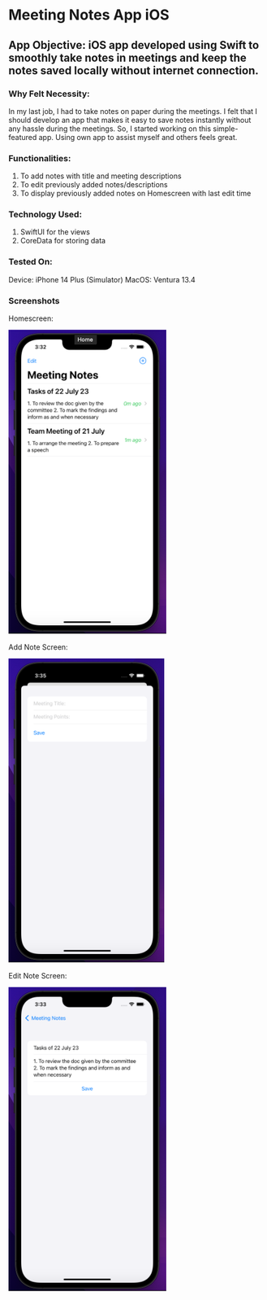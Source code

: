 # Meeting Notes App iOS

## App Objective: iOS app developed using Swift to smoothly take notes in meetings and keep the notes saved locally without internet connection. 
### Why Felt Necessity:
In my last job, I had to take notes on paper during the meetings. I felt that I should develop an app that makes it easy to save notes instantly without any hassle during the meetings. So, I started working on this simple-featured app. Using own app to assist myself and others feels great.

### Functionalities:
1. To add notes with title and meeting descriptions
2. To edit previously added notes/descriptions
3. To display previously added notes on Homescreen with last edit time

### Technology Used:
1. SwiftUI for the views
2. CoreData for storing data

### Tested On:
Device: iPhone 14 Plus (Simulator)
MacOS: Ventura 13.4

### Screenshots

Homescreen:

![Home Screen](https://github.com/Farial-mahmod/Meeting-Notes-App-iOS/blob/main/Assets/homescreen.png)

Add Note Screen:

![Add Note Screen](https://github.com/Farial-mahmod/Meeting-Notes-App-iOS/blob/main/Assets/add_note.png)

Edit Note Screen:

![edit Note](https://github.com/Farial-mahmod/Meeting-Notes-App-iOS/blob/main/Assets/edit_screen.png)
